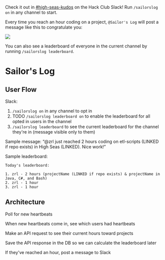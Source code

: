 
Check it out in [#high-seas-kudos](https://app.slack.com/client/T0266FRGM/C082ZDLHCSJ) on the Hack Club Slack! Run `/sailorslog on` in any channel to start.

Every time you reach an hour coding on a project, `@Sailor's Log` will post a message like this to congratulate you:

![](https://cloud-aq7yi0h8m-hack-club-bot.vercel.app/0screenshot_2024-12-01_at_11.25.49___pm.png)

You can also see a leaderboard of everyone in the current channel by running `/sailorslog leaderboard`.

# Sailor's Log

## User Flow

Slack:

1. `/sailorslog on` in any channel to opt in
2. TODO `/sailorslog leaderboard on` to enable the leaderboard for all opted in users in the channel
3. `/sailorslog leaderboard` to see the current leaderboard for the channel they're in (message visible only to them)

Sample message: “@zrl just reached 2 hours coding on etl-scripts (LINKED if repo exists) in High Seas (LINKED). Nice work!”

Sample leaderboard:

```
Today's leaderboard:

1. zrl - 2 hours (projectName (LINKED if repo exists) & projectName in Java, C#, and Bash)
2. zrl - 1 hour
3. zrl - 1 hour
```

## Architecture

Poll for new heartbeats

When new heartbeats come in, see which users had heartbeats

Make an API request to see their current hours toward projects

Save the API response in the DB so we can calculate the leaderboard later

If they've reached an hour, post a message to Slack
